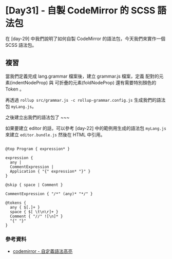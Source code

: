 # [Day31] - 自製 CodeMirror 的 SCSS 語法包

在 [day-29] 中我們說明了如何自製 CodeMirror 的語法包，今天我們來實作一個 SCSS 語法包。

## 複習

當我們定義完成 lang.grammar 檔案後，建立 grammar.js 檔案，定義 配對的元素(indentNodeProp) 與 可折疊的元素(foldNodeProp) 還有需要特別顏色的 Token 。

再透過 `rollup src/grammar.js -c rollup-grammar.config.js` 生成我們的語法包 `myLang.js`。

之後建立出我們的語法包了 ~~~

如果要建立 editor 的話，可以參考 [day-22] 中的範例用生成的語法包 `myLang.js` 來建立 `editor.bundle.js` 然後在 HTML 中引用。

```

@top Program { expression* }

expression {
  any |
  CommentExpression |
  Application { "{" expression* "}" }
}

@skip { space | Comment }

CommentExpression { "/*" (any)* "*/" }

@tokens {
  any { $[.]+ }
  space { $[ \t\n\r]+ }
  Comment { "//" ![\n]* }
  "{" "}"
}
```

### 參考資料

- [codemirror - 自定義語法高亮](https://codemirror.net/examples/lang-package/)

